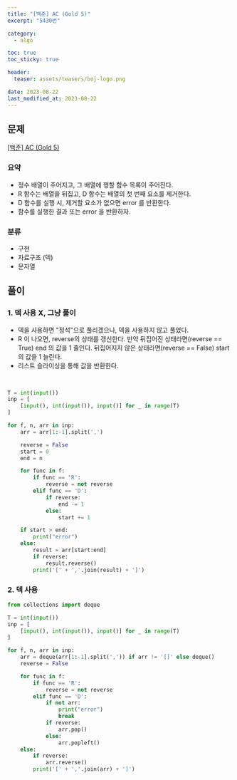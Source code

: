 ```yaml
---
title: "[백준] AC (Gold 5)"
excerpt: "5430번"

category:
  - algo

toc: true
toc_sticky: true

header:
  teaser: assets/teasers/boj-logo.png

date: 2023-08-22
last_modified_at: 2023-08-22
---
```


## 문제

[[백준] AC (Gold 5)](https://www.acmicpc.net/problem/5430)

### 요약

- 정수 배열이 주어지고, 그 배열에 행할 함수 목록이 주어진다.
- R 함수는 배열을 뒤집고, D 함수는 배열의 첫 번째 요소를 제거한다.
- D 함수를 실행 시, 제거할 요소가 없으면 error 를 반환한다.
- 함수를 실행한 결과 또는 error 을 반환하자.

### 분류

- 구현
- 자료구조 (덱)
- 문자열

## 풀이

### 1. 덱 사용 X, 그냥 풀이

- 덱을 사용하면 "정석"으로 풀리겠으나, 덱을 사용하지 않고 풀었다.
- R 이 나오면, reverse의 상태를 갱신한다. 만약 뒤집어진 상태라면(reverse == True) end 의 값을 1 줄인다. 뒤집어지지 않은 상태라면(reverse == False) start의 값을 1 늘린다.
- 리스트 슬라이싱을 통해 값을 반환한다.

<br>

```python
T = int(input())
inp = [
    [input(), int(input()), input()] for _ in range(T)
]

for f, n, arr in inp:
    arr = arr[1:-1].split(',')

    reverse = False
    start = 0
    end = n

    for func in f:
        if func == 'R':
            reverse = not reverse
        elif func == 'D':
            if reverse:
                end -= 1
            else:
                start += 1

    if start > end:
        print("error")
    else:
        result = arr[start:end]
        if reverse:
            result.reverse()
        print('[' + ','.join(result) + ']')
```

### 2. 덱 사용

```python
from collections import deque

T = int(input())
inp = [
    [input(), int(input()), input()] for _ in range(T)
]

for f, n, arr in inp:
    arr = deque(arr[1:-1].split(',')) if arr != '[]' else deque()
    reverse = False

    for func in f:
        if func == 'R':
            reverse = not reverse
        elif func == 'D':
            if not arr:
                print("error")
                break
            if reverse:
                arr.pop()
            else:
                arr.popleft()
    else:
        if reverse:
            arr.reverse()
        print('[' + ','.join(arr) + ']')

```
